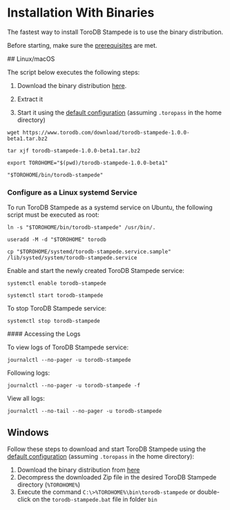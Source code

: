 <h1>Installation With Binaries</h1>

The fastest way to install ToroDB Stampede is to use the binary distribution.

Before starting, make sure the [prerequisites](prerequisites.md) are met.

## Linux/macOS

The script below executes the following steps:

1. Download the binary distribution [here](https://www.torodb.com/download/torodb-stampede-1.0.0-beta1.tar.bz2).  

2. Extract it 

3. Start it using the [default configuration](prerequisites.md#postgresql-configuration) (assuming `.toropass` in the home directory)

```no-highlight
wget https://www.torodb.com/download/torodb-stampede-1.0.0-beta1.tar.bz2

tar xjf torodb-stampede-1.0.0-beta1.tar.bz2

export TOROHOME="$(pwd)/torodb-stampede-1.0.0-beta1"

"$TOROHOME/bin/torodb-stampede"
```

### Configure as a Linux systemd Service

To run ToroDB Stampede as a systemd service on Ubuntu, the following script must be executed as root:

```no-highlight
ln -s "$TOROHOME/bin/torodb-stampede" /usr/bin/.

useradd -M -d "$TOROHOME" torodb

cp "$TOROHOME/systemd/torodb-stampede.service.sample" /lib/systed/system/torodb-stampede.service
```

Enable and start the newly created ToroDB Stampede service:

```no-highlight
systemctl enable torodb-stampede

systemctl start torodb-stampede
```

To stop ToroDB Stampede service:

```no-highlight
systemctl stop torodb-stampede
```

#### Accessing the Logs

To view logs of ToroDB Stampede service:

```no-highlight
journalctl --no-pager -u torodb-stampede
```

Following logs:

```no-highlight
journalctl --no-pager -u torodb-stampede -f
```

View all logs:

```no-highlight
journalctl --no-tail --no-pager -u torodb-stampede
```


## Windows

Follow these steps to download and start ToroDB Stampede using the [default configuration](prerequisites.md#postgresql-configuration) (assuming `.toropass` in the home directory):

1. Download the binary distribution from [here](https://www.torodb.com/download/torodb-stampede-1.0.0-beta1.zip)
2. Decompress the downloaded Zip file in the desired ToroDB Stampede directory (`%TOROHOME%`)
3. Execute the command `C:\>%TOROHOME%\bin\torodb-stampede` or double-click on the `torodb-stampede.bat` file in folder `bin`



